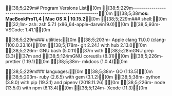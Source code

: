 
[38;5;229m# Program Versions List[0m
[38;5;229m-------------------------------------------------------------[0m
[38;5;38m**os: MacBookPro11,4 | Mac OS X | 10.15.2**[0m
[38;5;229m### shell:[0m
[32;1m- zsh:            zsh 5.7.1 (x86_64-apple-darwin19.0)[0m
[38;5;93m- VSCode:         1.41.1[0m

[38;5;229m### utilities:[0m
[38;5;203m- Apple clang 11.0.0 (clang-1100.0.33.16)[0m
[38;5;178m- git 2.24.1 with hub 2.13.0[0m
[38;5;226m- GNU bash  (5.0.11)[37m with [38;5;28mGNU grep (3.3)[37m and [38;5;124mGNU coreutils (8.31)[0m
[38;5;226m- prettier (1.19.1)[0m
[38;5;38m- mkdocs (1.0.4)[0m

[38;5;229m### languages:[0m
[38;5;38m- GO      (1.13.5)[0m
[38;5;203m- ruby    (2.6.5) with gem (3.1.2)[0m
[38;5;38m- python  (3.8.0) with pip (19.3.1) and pipenv (2018.11.26) [0m
[38;5;226m- node    (13.5.0) with npm (6.13.4)[0m
[38;5;124m- Xcode   (11.3)[0m

